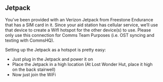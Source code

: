 ## Jetpack

You’ve been provided with an Verizon Jetpack from Freestone Endurance that has a SIM card in it. Since your aid station has cellular service, we’ll use that device to create a WifI hotspot for the other device(s) to use. Please only use this connection for Comms Team Purposes (i.e. OST syncing and texting with CommsHQ).

Setting up the Jetpack as a hotspot is pretty easy:

- Just plug in the Jetpack and power it on
- Place the Jetpack in a high location (At Lost Wonder Hut, place it high on the back stairwell)
- Now just join the WiFi

